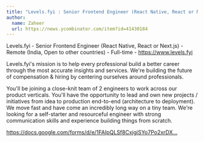 ```yaml
---
title: "Levels.fyi : Senior Frontend Engineer (React Native, React or Next.js)"
author:
  name: Zaheer
  url: https://news.ycombinator.com/item?id=41430184
---
```

Levels.fyi - Senior Frontend Engineer (React Native, React or Next.js) - Remote (India, Open to other countries) - Full-time - <a href="https:&#x2F;&#x2F;www.levels.fyi" rel="nofollow">https:&#x2F;&#x2F;www.levels.fyi</a>

Levels.fyi&#x27;s mission is to help every professional build a better career through the most accurate insights and services. We&#x27;re building the future of compensation &amp; hiring by centering ourselves around professionals.

You&#x27;ll be joining a close-knit team of 2 engineers to work across our product verticals. You&#x27;ll have the opportunity to lead and own new projects &#x2F; initiatives from idea to production end-to-end (architecture to deployment). We move fast and have come an incredibly long way on a tiny team. We&#x27;re looking for a self-starter and resourceful engineer with strong communication skills and experience building things from scratch.

<a href="https:&#x2F;&#x2F;docs.google.com&#x2F;forms&#x2F;d&#x2F;e&#x2F;1FAIpQLSf8CxjgiSYo7Po2xrDX_Fr9oRRZ4o_nW70RV_h3nHmvxg4uHQ&#x2F;viewform" rel="nofollow">https:&#x2F;&#x2F;docs.google.com&#x2F;forms&#x2F;d&#x2F;e&#x2F;1FAIpQLSf8CxjgiSYo7Po2xrDX...</a>
